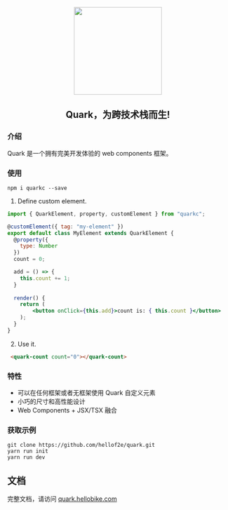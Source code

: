 
<p align="center">
  <a href="https://quark-design.hellobike.com/">
    <img width="200" src="https://user-images.githubusercontent.com/14307551/197440754-08db4379-eb0f-4808-890d-690355e6e8d2.png">
  </a>
</p>
<h2 align="center"> Quark，为跨技术栈而生! </h2>

### 介绍  

Quark 是一个拥有完美开发体验的 web components 框架。

### 使用  

```shell
npm i quarkc --save
```  

1. Define custom element.
```jsx
import { QuarkElement, property, customElement } from "quarkc";

@customElement({ tag: "my-element" })
export default class MyElement extends QuarkElement {
  @property({
    type: Number
  })
  count = 0;

  add = () => {
    this.count += 1;
  }
  
  render() {
    return (
        <button onClick={this.add}>count is: { this.count }</button>
    );
  }
}
```

2. Use it.
```html
 <quark-count count="0"></quark-count>
```

### 特性

* 可以在任何框架或者无框架使用 Quark 自定义元素
* 小巧的尺寸和高性能设计
* Web Components + JSX/TSX 融合



### 获取示例

```shell
git clone https://github.com/hellof2e/quark.git
yarn run init 
yarn run dev
```

## 文档

完整文档，请访问 [quark.hellobike.com](https://quark.hellobike.com)
